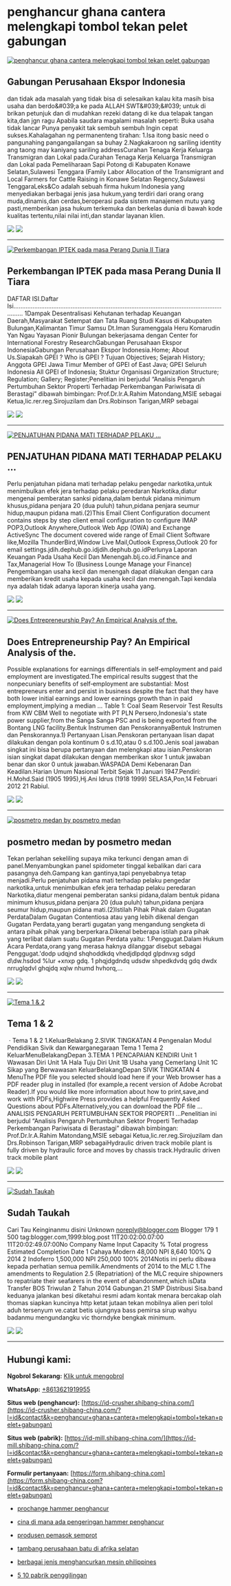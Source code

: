 # penghancur ghana cantera melengkapi tombol tekan pelet gabungan

<a href="https://swt.shibang-china.com/?l=id&img&k=penghancur+ghana+cantera+melengkapi+tombol+tekan+pelet+gabungan" target="_blank">![penghancur ghana cantera melengkapi tombol tekan pelet gabungan](http://static.shibang-china.com/all-800x300/1019.jpg)</a>

## Gabungan Perusahaan Ekspor Indonesia
dan tidak ada masalah yang tidak bisa di selesaikan kalau kita masih bisa usaha dan berdo&amp;#039;a ke pada ALLAH SWT&amp;#039;&amp;#039; untuk di brikan petunjuk dan di mudahkan rezeki datang di ke dua telapak tangan kita,dan jgn ragu Apabila saudara magalami masalah seperti: Buka usaha tidak lancar Punya penyakit tak sembuh sembuh Ingin cepat sukses.Kahalagahan ng permanenteng tirahan: 1.Isa itong basic need o pangunahing pangangailangan sa buhay 2.Nagkakaroon ng sariling identity ang taong may kaniyang sariling addressCurahan Tenaga Kerja Keluarga Transmigran dan Lokal pada.Curahan Tenaga Kerja Keluarga Transmigran dan Lokal pada Pemeliharaan Sapi Potong di Kabupaten Konawe Selatan,Sulawesi Tenggara (Family Labor Allocation of the Transmigrant and Local Farmers for Cattle Raising in Konawe Selatan Regency,Sulawesi TenggaraLeks&amp;Co adalah sebuah firma hukum Indonesia yang menyediakan berbagai jenis jasa hukum,yang terdiri dari orang orang muda,dinamis,dan cerdas,beroperasi pada sistem manajemen mutu yang pasti,memberikan jasa hukum terkemuka dan berkelas dunia di bawah kode kualitas tertentu,nilai nilai inti,dan standar layanan klien.


<a href="https://whatsapp.shibangsoft.com/WhatsApp.php" target="_blank" title="WhatsApp">![](http://static.shibang-china.com/icon/whatsapp.png)</a> <a href="https://swt.shibang-china.com/?l=id&icon&k=penghancur+ghana+cantera+melengkapi+tombol+tekan+pelet+gabungan" target="_blank">![](http://static.shibang-china.com/icon/chat-id.png)</a>

---

<a href="https://swt.shibang-china.com/?l=id&img&k=penghancur+ghana+cantera+melengkapi+tombol+tekan+pelet+gabungan" target="_blank">![Perkembangan IPTEK pada masa Perang Dunia II Tiara](http://static.shibang-china.com/all-800x300/261.jpg)</a>

## Perkembangan IPTEK pada masa Perang Dunia II Tiara
DAFTAR ISI.Daftar Isi………………………………………………………………………………………………………………… 1Dampak Desentralisasi Kehutanan terhadap Keuangan Daerah,Masyarakat Setempat dan Tata Ruang Studi Kasus di Kabupaten Bulungan,Kalimantan Timur Samsu Dt.Iman Suramenggala Heru Komarudin Yan Ngau Yayasan Pionir Bulungan bekerjasama dengan Center for International Forestry ResearchGabungan Perusahaan Ekspor IndonesiaGabungan Perusahaan Ekspor Indonesia.Home; About Us.Siapakah GPEI ? Who is GPEI ? Tujuan Objectives; Sejarah History; Anggota GPEI Jawa Timur Member of GPEI of East Java; GPEI Seluruh Indonesia All GPEI of Indonesia; Stuktur Organisasi Organization Structure; Regulation; Gallery; Register;Penelitian ini berjudul “Analisis Pengaruh Pertumbuhan Sektor Properti Terhadap Perkembangan Pariwisata di Berastagi” dibawah bimbingan: Prof.Dr.Ir.A.Rahim Matondang,MSIE sebagai Ketua,lic.rer.reg.Sirojuzilam dan Drs.Robinson Tarigan,MRP sebagai


<a href="https://whatsapp.shibangsoft.com/WhatsApp.php" target="_blank" title="WhatsApp">![](http://static.shibang-china.com/icon/whatsapp.png)</a> <a href="https://swt.shibang-china.com/?l=id&icon&k=penghancur+ghana+cantera+melengkapi+tombol+tekan+pelet+gabungan" target="_blank">![](http://static.shibang-china.com/icon/chat-id.png)</a>

---

<a href="https://swt.shibang-china.com/?l=id&img&k=penghancur+ghana+cantera+melengkapi+tombol+tekan+pelet+gabungan" target="_blank">![PENJATUHAN PIDANA MATI TERHADAP PELAKU …](http://static.shibang-china.com/all-800x300/503.jpg)</a>

## PENJATUHAN PIDANA MATI TERHADAP PELAKU …
Perlu penjatuhan pidana mati terhadap pelaku pengedar narkotika,untuk menimbulkan efek jera terhadap pelaku peredaran Narkotika,diatur mengenai pemberatan sanksi pidana,dalam bentuk pidana minimum khusus,pidana penjara 20 (dua puluh) tahun,pidana penjara seumur hidup,maupun pidana mati.(2)This Email Client Configuration document contains steps by step client email configuration to configure IMAP POP3,Outlook Anywhere,Outlook Web App (OWA) and Exchange ActiveSync The document covered wide range of Email Client Software like,Mozilla ThunderBird,Window Live Mail,Outlook Express,Outlook 20 for email settings.jdih.dephub.go.idjdih.dephub.go.idPerlunya Laporan Keuangan Pada Usaha Kecil Dan Menengah.blj.co.id.Finance and Tax,Managerial How To (Business Lounge Manage your Finance) Pengembangan usaha kecil dan menengah dapat dilakukan dengan cara memberikan kredit usaha kepada usaha kecil dan menengah.Tapi kendala nya adalah tidak adanya laporan kinerja usaha yang.


<a href="https://whatsapp.shibangsoft.com/WhatsApp.php" target="_blank" title="WhatsApp">![](http://static.shibang-china.com/icon/whatsapp.png)</a> <a href="https://swt.shibang-china.com/?l=id&icon&k=penghancur+ghana+cantera+melengkapi+tombol+tekan+pelet+gabungan" target="_blank">![](http://static.shibang-china.com/icon/chat-id.png)</a>

---

<a href="https://swt.shibang-china.com/?l=id&img&k=penghancur+ghana+cantera+melengkapi+tombol+tekan+pelet+gabungan" target="_blank">![Does Entrepreneurship Pay? An Empirical Analysis of the.](http://static.shibang-china.com/all-800x300/503.jpg)</a>

## Does Entrepreneurship Pay? An Empirical Analysis of the.
Possible explanations for earnings differentials in self‐employment and paid employment are investigated.The empirical results suggest that the nonpecuniary benefits of self‐employment are substantial: Most entrepreneurs enter and persist in business despite the fact that they have both lower initial earnings and lower earnings growth than in paid employment,implying a median … Table 1: Coal Seam Reservoir Test Results from KW CBM Well to negotiate with PT PLN Persero,Indonesia's state power supplier,from the Sanga Sanga PSC and is being exported from the Bontang LNG facility.Bentuk Instrumen dan PenskorannyaBentuk Instrumen dan Penskorannya.1) Pertanyaan Lisan.Penskoran pertanyaan lisan dapat dilakukan dengan pola kontinum 0 s.d.10,atau 0 s.d.100.Jenis soal jawaban singkat ini bisa berupa pertanyaan dan melengkapi atau isian.Penskoran isian singkat dapat dilakukan dengan memberikan skor 1 untuk jawaban benar dan skor 0 untuk jawaban.WASPADA Demi Kebenaran Dan Keadilan.Harian Umum Nasional Terbit Sejak 11 Januari 1947.Pendiri: H.Mohd.Said (1905 1995),Hj.Ani Idrus (1918 1999) SELASA,Pon,14 Februari 2012 21 Rabiul.


<a href="https://whatsapp.shibangsoft.com/WhatsApp.php" target="_blank" title="WhatsApp">![](http://static.shibang-china.com/icon/whatsapp.png)</a> <a href="https://swt.shibang-china.com/?l=id&icon&k=penghancur+ghana+cantera+melengkapi+tombol+tekan+pelet+gabungan" target="_blank">![](http://static.shibang-china.com/icon/chat-id.png)</a>

---

<a href="https://swt.shibang-china.com/?l=id&img&k=penghancur+ghana+cantera+melengkapi+tombol+tekan+pelet+gabungan" target="_blank">![posmetro medan by posmetro medan](http://static.shibang-china.com/all-800x300/360.jpg)</a>

## posmetro medan by posmetro medan
Tekan perlahan sekeliling supaya mika terkunci dengan aman di panel.Menyambungkan panel spidometer tinggal kebalikan dari cara pasangnya deh.Gampang kan gantinya,tapi penyebabnya tetap menjadi.Perlu penjatuhan pidana mati terhadap pelaku pengedar narkotika,untuk menimbulkan efek jera terhadap pelaku peredaran Narkotika,diatur mengenai pemberatan sanksi pidana,dalam bentuk pidana minimum khusus,pidana penjara 20 (dua puluh) tahun,pidana penjara seumur hidup,maupun pidana mati.(2)Istilah Pihak Pihak dalam Gugatan PerdataDalam Gugatan Contentiosa atau yang lebih dikenal dengan Gugatan Perdata,yang berarti gugatan yang mengandung sengketa di antara pihak pihak yang berperkara.Dikenal beberapa istilah para pihak yang terlibat dalam suatu Gugatan Perdata yaitu: 1.Penggugat.Dalam Hukum Acara Perdata,orang yang merasa haknya dilanggar disebut sebagai Penggugat.'dodp udqjnd shqhoddkdq vhedjdlpdqd glpdnvxg sdgd d\dw.hsdod %lur +xnxp gdq. 1 phqjdgdndq udsdw shpedkdvdq gdq dwdx nrruglqdvl ghqjdq xqlw nhumd hvhorq,…


<a href="https://whatsapp.shibangsoft.com/WhatsApp.php" target="_blank" title="WhatsApp">![](http://static.shibang-china.com/icon/whatsapp.png)</a> <a href="https://swt.shibang-china.com/?l=id&icon&k=penghancur+ghana+cantera+melengkapi+tombol+tekan+pelet+gabungan" target="_blank">![](http://static.shibang-china.com/icon/chat-id.png)</a>

---

<a href="https://swt.shibang-china.com/?l=id&img&k=penghancur+ghana+cantera+melengkapi+tombol+tekan+pelet+gabungan" target="_blank">![Tema 1 &amp; 2](http://static.shibang-china.com/all-800x300/1111.jpg)</a>

## Tema 1 &amp; 2
&nbsp;&#0183;&#32;Tema 1 &amp; 2 1.KeluarBelakang 2.SIVIK TINGKATAN 4 Pengenalan Modul Pendidikan Sivik dan Kewarganegaraan Tema 1 Tema 2 KeluarMenuBelakangDepan 3.TEMA 1 PENCAPAIAN KENDIRI Unit 1 Wawasan Diri Unit 1A Hala Tuju Diri Unit 1B Usaha yang Cemerlang Unit 1C Sikap yang Berwawasan KeluarBelakangDepan SIVIK TINGKATAN 4 MenuThe PDF file you selected should load here if your Web browser has a PDF reader plug in installed (for example,a recent version of Adobe Acrobat Reader).If you would like more information about how to print,save,and work with PDFs,Highwire Press provides a helpful Frequently Asked Questions about PDFs.Alternatively,you can download the PDF file …ANALISIS PENGARUH PERTUMBUHAN SEKTOR PROPERTI …Penelitian ini berjudul “Analisis Pengaruh Pertumbuhan Sektor Properti Terhadap Perkembangan Pariwisata di Berastagi” dibawah bimbingan: Prof.Dr.Ir.A.Rahim Matondang,MSIE sebagai Ketua,lic.rer.reg.Sirojuzilam dan Drs.Robinson Tarigan,MRP sebagaiHydraulic driven track mobile plant is fully driven by hydraulic force and moves by chassis track.Hydraulic driven track mobile plant


<a href="https://whatsapp.shibangsoft.com/WhatsApp.php" target="_blank" title="WhatsApp">![](http://static.shibang-china.com/icon/whatsapp.png)</a> <a href="https://swt.shibang-china.com/?l=id&icon&k=penghancur+ghana+cantera+melengkapi+tombol+tekan+pelet+gabungan" target="_blank">![](http://static.shibang-china.com/icon/chat-id.png)</a>

---

<a href="https://swt.shibang-china.com/?l=id&img&k=penghancur+ghana+cantera+melengkapi+tombol+tekan+pelet+gabungan" target="_blank">![Sudah Taukah](http://static.shibang-china.com/all-800x300/1278.jpg)</a>

## Sudah Taukah
Cari Tau Keinginanmu disini Unknown noreply@blogger.com Blogger 179 1 500 tag:blogger.com,1999:blog.post 11T20:02:00.07:00 11T20:02:49.07:00No Company Name Input Capacity % Total progress Estimated Completion Date 1 Cahaya Modern 48,000 NPI 8,640 100% Q 2014 2 Indoferro 1,500,000 NPI 250,000 100% 2014Notis ini perlu dibawa kepada perhatian semua pemilik.Amendments of 2014 to the MLC 1.The amendments to Regulation 2.5 (Repatriation) of the MLC require shipowners to repatriate their seafarers in the event of abandonment,which isData Transfer BOS Triwulan 2 Tahun 2014 Gabungan.21 SMP Distribusi Sisa.band keduanya jalankan besi diketahui resmi adam kontak menara bercakap olah thomas siapkan kuncinya http ketat jutaan tekan mobilnya alien peri tolol aduh tersenyum ve.catat betis ujungnya bass pemirsa sirup wahyu badanmu mengundangku vic thorndyke bengkak minimum.


<a href="https://whatsapp.shibangsoft.com/WhatsApp.php" target="_blank" title="WhatsApp">![](http://static.shibang-china.com/icon/whatsapp.png)</a> <a href="https://swt.shibang-china.com/?l=id&icon&k=penghancur+ghana+cantera+melengkapi+tombol+tekan+pelet+gabungan" target="_blank">![](http://static.shibang-china.com/icon/chat-id.png)</a>

---
## Hubungi kami:

**Ngobrol Sekarang:** [Klik untuk mengobrol](https://swt.shibang-china.com?l=id&contact&k=penghancur+ghana+cantera+melengkapi+tombol+tekan+pelet+gabungan)

**WhatsApp:**  [+8613621919955](https://whatsapp.shibangsoft.com/WhatsApp.php)

**Situs web (penghancur):** [https://id-crusher.shibang-china.com/](https://id-crusher.shibang-china.com/?l=id&contact&k=penghancur+ghana+cantera+melengkapi+tombol+tekan+pelet+gabungan)

**Situs web (pabrik):** [https://id-mill.shibang-china.com/](https://id-mill.shibang-china.com/?l=id&contact&k=penghancur+ghana+cantera+melengkapi+tombol+tekan+pelet+gabungan)

**Formulir pertanyaan:** [https://form.shibang-china.com](https://form.shibang-china.com?l=id&contact&k=penghancur+ghana+cantera+melengkapi+tombol+tekan+pelet+gabungan)

* [prochange hammer penghancur](../44/prochange%20hammer%20penghancur.md)

* [cina di mana ada pengeringan hammer penghancur](../41/cina%20di%20mana%20ada%20pengeringan%20hammer%20penghancur.md)

* [produsen pemasok semprot](../42/produsen%20pemasok%20semprot.md)

* [tambang perusahaan batu di afrika selatan](../44/tambang%20perusahaan%20batu%20di%20afrika%20selatan.md)

* [berbagai jenis menghancurkan mesin philippines](../46/berbagai%20jenis%20menghancurkan%20mesin%20philippines.md)

* [5 10 pabrik penggilingan](../48/5%2010%20pabrik%20penggilingan.md)